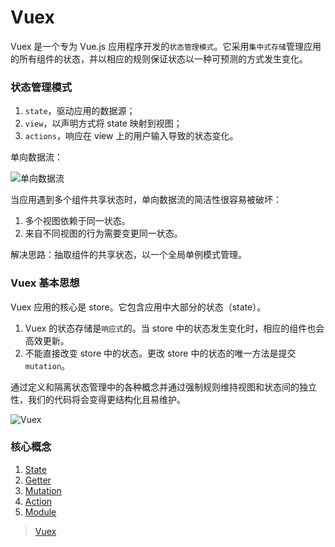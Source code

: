 # Vuex

Vuex 是一个专为 Vue.js 应用程序开发的`状态管理模式`。它采用`集中式存储`管理应用的所有组件的状态，并以相应的规则保证状态以一种可预测的方式发生变化。

### 状态管理模式

1. `state`，驱动应用的数据源；
2. `view`，以声明方式将 state 映射到视图；
3. `actions`，响应在 view 上的用户输入导致的状态变化。

单向数据流：

![单向数据流](https://ustbhuangyi.github.io/vue-analysis/assets/vuex.png ':size=500')

当应用遇到多个组件共享状态时，单向数据流的简洁性很容易被破坏：

1. 多个视图依赖于同一状态。
2. 来自不同视图的行为需要变更同一状态。

解决思路：抽取组件的共享状态，以一个全局单例模式管理。

### Vuex 基本思想

Vuex 应用的核心是 store。它包含应用中大部分的状态（state）。

1. Vuex 的状态存储是`响应式`的。当 store 中的状态发生变化时，相应的组件也会高效更新。
2. 不能直接改变 store 中的状态。更改 store 中的状态的唯一方法是提交`mutation`。

通过定义和隔离状态管理中的各种概念并通过强制规则维持视图和状态间的独立性，我们的代码将会变得更结构化且易维护。

![Vuex](https://vuex.vuejs.org/vuex.png ':size=600')

### 核心概念

1. [State](https://vuex.vuejs.org/zh/guide/state.html)
2. [Getter](https://vuex.vuejs.org/zh/guide/getters.html)
3. [Mutation](https://vuex.vuejs.org/zh/guide/mutations.html)
4. [Action](https://vuex.vuejs.org/zh/guide/actions.html)
5. [Module](https://vuex.vuejs.org/zh/guide/modules.html)

> [Vuex](https://vuex.vuejs.org/zh/)
